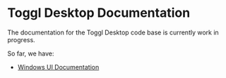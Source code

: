 
# Toggl Desktop Documentation

The documentation for the Toggl Desktop code base is currently work in progress.

So far, we have:

- [Windows UI Documentation](win/index.md)